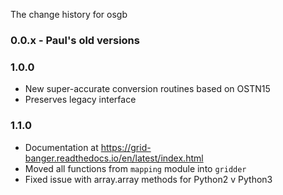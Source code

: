 The change history for osgb

### 0.0.x - Paul's old versions

### 1.0.0

- New super-accurate conversion routines based on OSTN15
- Preserves legacy interface 

### 1.1.0

- Documentation at https://grid-banger.readthedocs.io/en/latest/index.html
- Moved all functions from `mapping` module into `gridder`
- Fixed issue with array.array methods for Python2 v Python3
